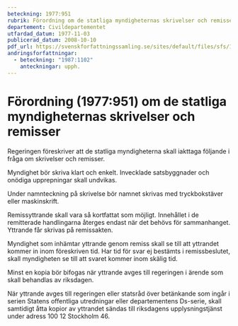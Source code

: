 ```yaml
---
beteckning: 1977:951
rubrik: Förordning om de statliga myndigheternas skrivelser och remisser
departement: Civildepartementet
utfardad_datum: 1977-11-03
publicerad_datum: 2008-10-10
pdf_url: https://svenskforfattningssamling.se/sites/default/files/sfs/1977-11/SFS1977-951.pdf
andringsforfattningar:
  - beteckning: "1987:1102"
    anteckningar: upph.
---
```


# Förordning (1977:951) om de statliga myndigheternas skrivelser och remisser

Regeringen föreskriver att de statliga myndigheterna skall iakttaga följande i fråga om skrivelser och remisser.

Myndighet bör skriva klart och enkelt. Invecklade satsbyggnader och onödiga upprepningar skall undvikas.

Under namnteckning på skrivelse bör namnet skrivas med tryckbokstäver eller maskinskrift.

Remissyttrande skall vara så kortfattat som möjligt. Innehållet i de remitterade handlingarna återges endast när det behövs för sammanhanget. Yttrande får skrivas på remissakten.

Myndighet som inhämtar yttrande genom remiss skall se till att yttrandet kommer in inom föreskriven tid. Har tid för svar ej bestämts i remissbeslutet, skall myndigheten se till att svaret kommer inom skälig tid.

Minst en kopia bör bifogas när yttrande avges till regeringen i ärende som skall behandlas av riksdagen.

När yttrande avges till regeringen eller statsråd över betänkande som ingår i serien Statens offentliga utredningar eller departementens Ds-serie, skall samtidigt åtta kopior av yttrandet sändas till riksdagens upplysningstjänst under adress 100 12 Stockholm 46.